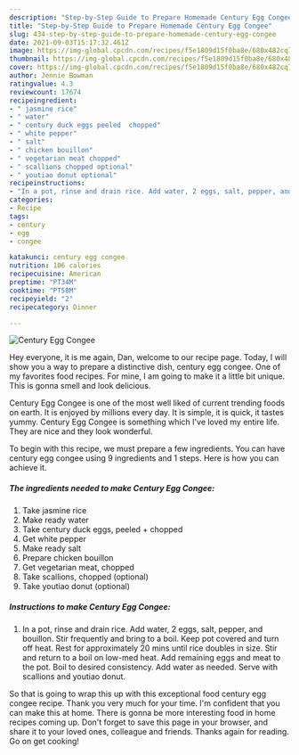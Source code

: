 ```yaml
---
description: "Step-by-Step Guide to Prepare Homemade Century Egg Congee"
title: "Step-by-Step Guide to Prepare Homemade Century Egg Congee"
slug: 434-step-by-step-guide-to-prepare-homemade-century-egg-congee
date: 2021-09-03T15:17:32.461Z
image: https://img-global.cpcdn.com/recipes/f5e1809d15f0ba8e/680x482cq70/century-egg-congee-recipe-main-photo.jpg
thumbnail: https://img-global.cpcdn.com/recipes/f5e1809d15f0ba8e/680x482cq70/century-egg-congee-recipe-main-photo.jpg
cover: https://img-global.cpcdn.com/recipes/f5e1809d15f0ba8e/680x482cq70/century-egg-congee-recipe-main-photo.jpg
author: Jennie Bowman
ratingvalue: 4.3
reviewcount: 17674
recipeingredient:
- " jasmine rice"
- " water"
- " century duck eggs peeled  chopped"
- " white pepper"
- " salt"
- " chicken bouillon"
- " vegetarian meat chopped"
- " scallions chopped optional"
- " youtiao donut optional"
recipeinstructions:
- "In a pot, rinse and drain rice. Add water, 2 eggs, salt, pepper, and bouillon. Stir frequently and bring to a boil. Keep pot covered and turn off heat. Rest for approximately 20 mins until rice doubles in size. Stir and return to a boil on low-med heat. Add remaining eggs and meat to the pot. Boil to desired consistency. Add water as needed. Serve with scallions and youtiao donut."
categories:
- Recipe
tags:
- century
- egg
- congee

katakunci: century egg congee 
nutrition: 106 calories
recipecuisine: American
preptime: "PT34M"
cooktime: "PT58M"
recipeyield: "2"
recipecategory: Dinner

---
```



![Century Egg Congee](https://img-global.cpcdn.com/recipes/f5e1809d15f0ba8e/680x482cq70/century-egg-congee-recipe-main-photo.jpg)

Hey everyone, it is me again, Dan, welcome to our recipe page. Today, I will show you a way to prepare a distinctive dish, century egg congee. One of my favorites food recipes. For mine, I am going to make it a little bit unique. This is gonna smell and look delicious.

Century Egg Congee is one of the most well liked of current trending foods on earth. It is enjoyed by millions every day. It is simple, it is quick, it tastes yummy. Century Egg Congee is something which I've loved my entire life. They are nice and they look wonderful.




To begin with this recipe, we must prepare a few ingredients. You can have century egg congee using 9 ingredients and 1 steps. Here is how you can achieve it.

<!--inarticleads1-->

##### The ingredients needed to make Century Egg Congee:

1. Take  jasmine rice
1. Make ready  water
1. Take  century duck eggs, peeled + chopped
1. Get  white pepper
1. Make ready  salt
1. Prepare  chicken bouillon
1. Get  vegetarian meat, chopped
1. Take  scallions, chopped (optional)
1. Take  youtiao donut (optional)




<!--inarticleads2-->

##### Instructions to make Century Egg Congee:

1. In a pot, rinse and drain rice. Add water, 2 eggs, salt, pepper, and bouillon. Stir frequently and bring to a boil. Keep pot covered and turn off heat. Rest for approximately 20 mins until rice doubles in size. Stir and return to a boil on low-med heat. Add remaining eggs and meat to the pot. Boil to desired consistency. Add water as needed. Serve with scallions and youtiao donut.




So that is going to wrap this up with this exceptional food century egg congee recipe. Thank you very much for your time. I'm confident that you can make this at home. There is gonna be more interesting food in home recipes coming up. Don't forget to save this page in your browser, and share it to your loved ones, colleague and friends. Thanks again for reading. Go on get cooking!
